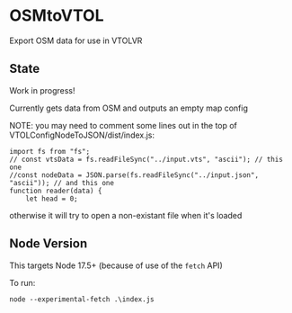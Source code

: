 # OSMtoVTOL
 Export OSM data for use in VTOLVR

## State

Work in progress!

Currently gets data from OSM and outputs an empty map config

NOTE: you may need to comment some lines out in the top of VTOLConfigNodeToJSON/dist/index.js:

```JS
import fs from "fs";
// const vtsData = fs.readFileSync("../input.vts", "ascii"); // this one
//const nodeData = JSON.parse(fs.readFileSync("../input.json", "ascii")); // and this one
function reader(data) {
    let head = 0;
```

otherwise it will try to open a non-existant file when it's loaded
## Node Version

This targets Node 17.5+ (because of use of the `fetch` API)

To run:

`node --experimental-fetch .\index.js`